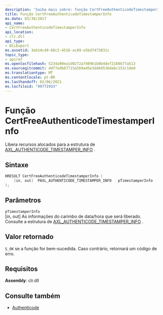 ```yaml
---
description: 'Saiba mais sobre: função CertFreeAuthenticodeTimestamperInfo'
title: Função CertFreeAuthenticodeTimestamperInfo
ms.date: 03/30/2017
api_name:
- CertFreeAuthenticodeTimestamperInfo
api_location:
- clr.dll
api_type:
- DLLExport
ms.assetid: 3eb14c49-68c2-4516-ac89-e5bd7473831c
topic_type:
- apiref
ms.openlocfilehash: 5234a90ea1d0272a7409b1b0b4def2160b77a513
ms.sourcegitcommit: ddf7edb67715a5b9a45e3dd44536dabc153c1de0
ms.translationtype: MT
ms.contentlocale: pt-BR
ms.lasthandoff: 02/06/2021
ms.locfileid: "99772933"
---
```

# <a name="certfreeauthenticodetimestamperinfo-function"></a>Função CertFreeAuthenticodeTimestamperInfo

Libera recursos alocados para a estrutura de [AXL_AUTHENTICODE_TIMESTAMPER_INFO](axl-authenticode-timestamper-info-structure.md) .

## <a name="syntax"></a>Sintaxe

```cpp
HRESULT CertFreeAuthenticodeTimestamperInfo (
    [in, out]  PAXL_AUTHENTICODE_TIMESTAMPER_INFO   pTimestamperInfo
);
```

## <a name="parameters"></a>Parâmetros

 `pTimestamperInfo`\
 [in, out] As informações do carimbo de data/hora que será liberado. Consulte a estrutura de [AXL_AUTHENTICODE_TIMESTAMPER_INFO](axl-authenticode-timestamper-info-structure.md) .

## <a name="return-value"></a>Valor retornado

 `S_OK` se a função for bem-sucedida. Caso contrário, retornará um código de erro.

## <a name="requirements"></a>Requisitos

**Assembly**: clr.dll

## <a name="see-also"></a>Consulte também

- [Authenticode](index.md)
